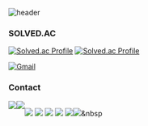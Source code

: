 ![header](https://capsule-render.vercel.app/api?type=rect&height=300&color=black&text=NKMIN&fontAlignY=47&fontAlign=50&section=header&reversal=false&fontColor=FFFFFF&textBg=false&fontSize=100&animation=twinkling&desc=happy%20coding&descAlign=60&strokeWidth=1&stroke=616161)


### SOLVED.AC

[![Solved.ac Profile](http://mazassumnida.wtf/api/v2/generate_badge?boj=nkm5246)](https://solved.ac/nkm5246/)
[![Solved.ac Profile](http://mazassumnida.wtf/api/v2/generate_badge?boj=nkmin)](https://solved.ac/nkmin/)

<a href="mailto:kangmin3374@gmail.com">
  <img src="https://img.shields.io/badge/GMAIL-EA4335?style=for-the-badge&logo=Gmail&logoColor=white" alt="Gmail" style="cursor: pointer;" onclick="window.location.href = 'mailto:your_email@gmail.com';">
</a>

### Contact

<div style="display:flex; flex-direction:row;">
    <a href="mailto:kangmin3374@gmail.com">
        <img src="https://img.shields.io/badge/
        Gmail-EA4335?style=for-the-badge&logo=Gmail&logoColor=white"> 
    </a>
    <a href="https://www.instagram.com/n.k.min_">
        <img src="https://img.shields.io/badge/
        Instagram-E4405F?style=for-the-badge&logo=Instagram&logoColor=white"> 
    </a>

<p>
<img src="https://img.shields.io/badge/C-A8B9CC?style=for-the-badge&logo=C&logoColor=white">
<img src="https://img.shields.io/badge/C++-00599C?style=for-the-badge&logo=cplusplus&logoColor=white">
<img src="https://img.shields.io/badge/Python-3776AB?style=for-the-badge&logo=Python&logoColor=white">
<img src="https://img.shields.io/badge/VS Code-007ACC?style=for-the-badge&logo=visualstudiocode&logoColor=white">
<img src="https://img.shields.io/badge/Arduino-00878F?style=for-the-badge&logo=arduino&logoColor=white">
</p>

<a href="url"><img src="https://img.shields.io/badge/GMAIL-EA4335??style=flat-square&logo=Gmail&logoColor=white&link=mailto:kangmin3374@gmail.com"/></a>&nbsp
